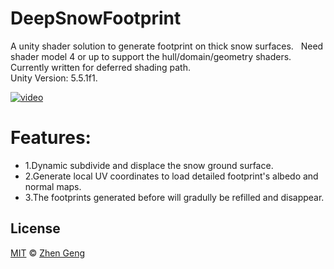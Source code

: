 # DeepSnowFootprint
A unity shader solution to generate footprint on thick snow surfaces.  
Need shader model 4 or up to support the hull/domain/geometry shaders.  
Currently written for deferred shading path.  
Unity Version: 5.5.1f1. 

[![video](https://cloud.githubusercontent.com/assets/5509512/23328177/3971bf3c-fad0-11e6-858f-7501aec8ff03.gif)](https://vimeo.com/205642562)
# Features:

 * 1.Dynamic subdivide and displace the snow ground surface.
 * 2.Generate local UV coordinates to load detailed footprint's albedo and normal maps.
 * 3.The footprints generated before will gradully be refilled and disappear.

## License

[MIT](LICENSE.md) © [Zhen Geng](http://zhengeng.net/)

